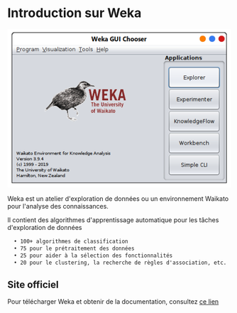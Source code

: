 # Introduction sur Weka 

![](images/weka_gui.png)

Weka est un atelier d'exploration de données ou un environnement Waikato pour l'analyse des connaissances.

Il contient des algorithmes d'apprentissage automatique pour les tâches d'exploration de données

      • 100+ algorithmes de classification
      • 75 pour le prétraitement des données
      • 25 pour aider à la sélection des fonctionnalités
      • 20 pour le clustering, la recherche de règles d'association, etc.

## Site officiel

Pour télécharger Weka et obtenir de la documentation, consultez [ce lien](https://www.cs.waikato.ac.nz/ml/weka/)

